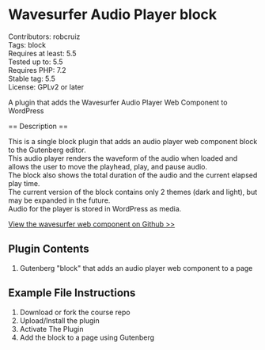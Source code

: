 # Wavesurfer Audio Player block

Contributors: robcruiz<br />
Tags: block<br />
Requires at least: 5.5<br />
Tested up to: 5.5<br />
Requires PHP: 7.2<br />
Stable tag: 5.5<br />
License: GPLv2 or later<br />

A plugin that adds the Wavesurfer Audio Player Web Component to WordPress

== Description ==

This is a single block plugin that adds an audio player web component block to the Gutenberg editor.<br />
This audio player renders the waveform of the audio when loaded and allows the user to move the playhead, play, and pause audio.<br />
The block also shows the total duration of the audio and the current elapsed play time.<br />
The current version of the block contains only 2 themes (dark and light), but may be expanded in the future. <br />
Audio for the player is stored in WordPress as media.

[View the wavesurfer web component on Github >>](https://github.com/robruiz/WSAudioPlayer)

## Plugin Contents

1. Gutenberg "block" <block> that adds an audio player web component to a page

## Example File Instructions

1. Download or fork the course repo
2. Upload/Install the plugin
3. Activate The Plugin
4. Add the block to a page using Gutenberg

